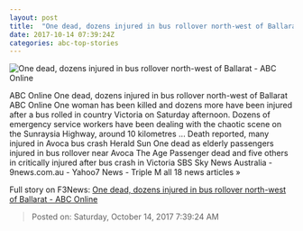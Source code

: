 ```yaml
---
layout: post
title:  "One dead, dozens injured in bus rollover north-west of Ballarat - ABC Online"
date: 2017-10-14 07:39:24Z
categories: abc-top-stories
---
```


![One dead, dozens injured in bus rollover north-west of Ballarat - ABC Online](http://www.abc.net.au/news/image/9050562-1x1-700x700.jpg)

ABC Online One dead, dozens injured in bus rollover north-west of Ballarat ABC Online One woman has been killed and dozens more have been injured after a bus rolled in country Victoria on Saturday afternoon. Dozens of emergency service workers have been dealing with the chaotic scene on the Sunraysia Highway, around 10 kilometres ... Death reported, many injured in Avoca bus crash Herald Sun One dead as elderly passengers injured in bus rollover near Avoca The Age Passenger dead and five others in critically injured after bus crash in Victoria SBS Sky News Australia - 9news.com.au - Yahoo7 News - Triple M all 18 news articles »


Full story on F3News: [One dead, dozens injured in bus rollover north-west of Ballarat - ABC Online](http://www.f3nws.com/n/qds3gG)

> Posted on: Saturday, October 14, 2017 7:39:24 AM
